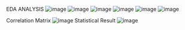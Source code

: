 EDA ANALYSIS
![image](https://github.com/UtshoData/Car-price-prediction-using-ML/assets/157609050/e08f7a43-ddcf-455e-b57a-b5c58d7cebb5)
![image](https://github.com/UtshoData/Car-price-prediction-using-ML/assets/157609050/dfecddb4-de76-4b15-a442-c77bda0a2022)
![image](https://github.com/UtshoData/Car-price-prediction-using-ML/assets/157609050/60741283-47ec-411b-a073-3eb104c77020)
![image](https://github.com/UtshoData/Car-price-prediction-using-ML/assets/157609050/eb5e14d6-f2eb-4d85-9add-eb38584fe9dd)
![image](https://github.com/UtshoData/Car-price-prediction-using-ML/assets/157609050/c03feb5c-687f-4a7e-bfb7-0c23912ae613)
![image](https://github.com/UtshoData/Car-price-prediction-using-ML/assets/157609050/7df635cf-bdbf-40e8-ae09-af127886d099)

Correlation Matrix
![image](https://github.com/UtshoData/Car-price-prediction-using-ML/assets/157609050/593fd04f-0a2a-4280-9339-834e20003e5f)
Statistical Result
 ![image](https://github.com/UtshoData/Car-price-prediction-using-ML/assets/157609050/3bf21835-3a47-4efb-8864-8561aeac7c64)
